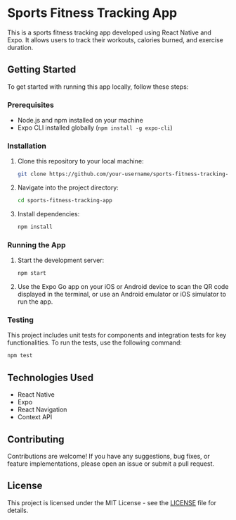 # Sports Fitness Tracking App

This is a sports fitness tracking app developed using React Native and Expo. It allows users to track their workouts, calories burned, and exercise duration.

## Getting Started

To get started with running this app locally, follow these steps:

### Prerequisites

- Node.js and npm installed on your machine
- Expo CLI installed globally (`npm install -g expo-cli`)

### Installation

1. Clone this repository to your local machine:
   ```bash
   git clone https://github.com/your-username/sports-fitness-tracking-app.git
   ```

2. Navigate into the project directory:
   ```bash
   cd sports-fitness-tracking-app
   ```

3. Install dependencies:
   ```bash
   npm install
   ```

### Running the App

1. Start the development server:
   ```bash
   npm start
   ```

2. Use the Expo Go app on your iOS or Android device to scan the QR code displayed in the terminal, or use an Android emulator or iOS simulator to run the app.

### Testing

This project includes unit tests for components and integration tests for key functionalities. To run the tests, use the following command:
```bash
npm test
```

## Technologies Used

- React Native
- Expo
- React Navigation
- Context API

## Contributing

Contributions are welcome! If you have any suggestions, bug fixes, or feature implementations, please open an issue or submit a pull request.

## License

This project is licensed under the MIT License - see the [LICENSE](LICENSE) file for details.
